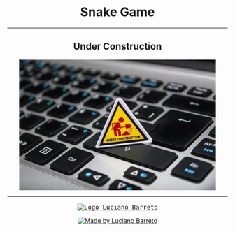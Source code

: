 <h1 align="center">Snake Game</h1>

---

<h2 align="center">Under Construction</h2>

<p align="center">
  <kbd><img align="center" src="under-construction.gif" alt="Under Construction" width="450"/></kbd>
</p>

---

<p align="center">
  <a href="https://www.linkedin.com/in/lucianobalmeida/">
    <kbd><img align="center" src="gifhub.gif" alt="Logo Luciano Barreto" width="450"/></kbd>
  </a>
</p>

<p align="center">  
  <a href="https://www.linkedin.com/in/lucianobalmeida/">
    <img alt="Made by Luciano Barreto" src="https://img.shields.io/badge/Being%20developed%20by-Luciano%20Barreto-blue">
  </a>  
</p>
